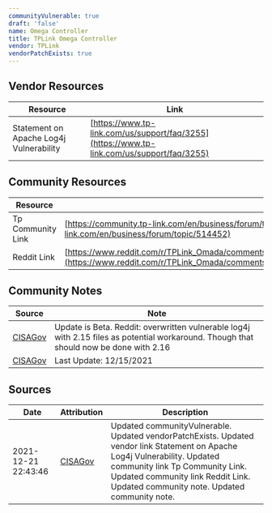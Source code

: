 ```yaml
---
communityVulnerable: true
draft: 'false'
name: Omega Controller
title: TPLink Omega Controller
vendor: TPLink
vendorPatchExists: true
---
```


## Vendor Resources
| Resource | Link |
| --- | --- |
| Statement on Apache Log4j Vulnerability | [https://www.tp-link.com/us/support/faq/3255](https://www.tp-link.com/us/support/faq/3255) |

## Community Resources
| Resource | Link |
| --- | --- |
| Tp Community Link | [https://community.tp-link.com/en/business/forum/topic/514452](https://community.tp-link.com/en/business/forum/topic/514452) |
| Reddit Link | [https://www.reddit.com/r/TPLink_Omada/comments/rdzvlp/updating_the_sdn_to_protect_against_the_log4j](https://www.reddit.com/r/TPLink_Omada/comments/rdzvlp/updating_the_sdn_to_protect_against_the_log4j) |

## Community Notes
| Source | Note |
| --- | --- |
| [CISAGov](https://raw.githubusercontent.com/cisagov/log4j-affected-db/develop/README.md) | Update is Beta. Reddit: overwritten vulnerable log4j with 2.15 files as potential workaround. Though that should now be done with 2.16 |
| [CISAGov](https://raw.githubusercontent.com/cisagov/log4j-affected-db/develop/README.md) | Last Update: 12/15/2021 |

## Sources
| Date | Attribution | Description |
| --- | --- | --- |
| 2021-12-21 22:43:46 | [CISAGov](https://raw.githubusercontent.com/cisagov/log4j-affected-db/develop/README.md) | Updated communityVulnerable. Updated vendorPatchExists. Updated vendor link Statement on Apache Log4j Vulnerability. Updated community link Tp Community Link. Updated community link Reddit Link. Updated community note. Updated community note.  |
